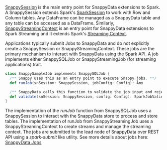 [SnappySession](http://snappydatainc.github.io/snappydata/apidocs/#org.apache.spark.sql.SnappySession) 
is the main entry point for SnappyData extensions to Spark. 
A SnappySession extends Spark's [SparkSession](http://spark.apache.org/docs/2.1.1/api/scala/index.html#org.apache.spark.sql.SparkSession) 
to work with Row and Column tables. Any DataFrame can be managed as a SnappyData table and any table can be accessed as a DataFrame. 
Similarly, [SnappyStreamingContext](http://snappydatainc.github.io/snappydata/apidocs/#org.apache.spark.sql.streaming.SnappyStreamingContext) 
is an entry point for SnappyData extensions to Spark Streaming and it extends Spark's 
[Streaming Context](http://spark.apache.org/docs/2.1.1/api/scala/index.html#org.apache.spark.streaming.StreamingContext). 

Applications typically submit Jobs to SnappyData and do not explicitly create a SnappySession or SnappyStreamingContext. 
These jobs are the primary mechanism to interact with SnappyData using the Spark API. A job implements either 
SnappySQLJob or SnappyStreamingJob (for streaming applications) trait. 

```scala
class SnappySampleJob implements SnappySQLJob {
  /** Snappy uses this as an entry point to execute Snappy jobs. **/
  def runJob(snSession: SnappySession, jobConfig: Config): Any

  /** SnappyData calls this function to validate the job input and reject invalid job requests **/
  def validate(snSession: SnappySession, config: Config): SparkJobValidation
}
```
The implementation of the _runJob_ function from SnappySQLJob uses a SnappySession to interact with the SnappyData store to process and store tables. The implementation of runJob from SnappyStreamingJob uses a SnappyStreamingContext to create streams and manage the streaming context. The jobs are submitted to the lead node of SnappyData over REST API using a _spark-submit_ like utility. See more details about jobs here: [SnappyData Jobs](./jobs.md)
